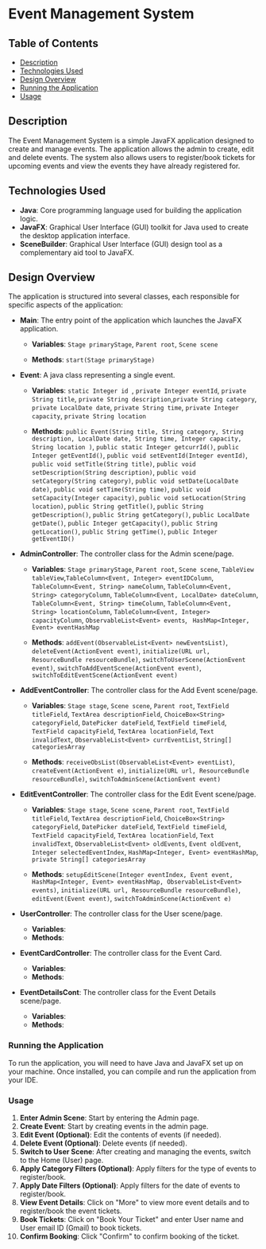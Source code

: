 # Event Management System
## Table of Contents
- [Description](#description)
- [Technologies Used](#technologies-used)
- [Design Overview](#design-overview)
- [Running the Application](#running-the-application)
- [Usage](#usage)

## Description
The Event Management System is a simple JavaFX application designed to create and manage events. The application allows the admin to create, edit and delete events. The system also allows users to register/book tickets for upcoming events and view the events they have already registered for.

## Technologies Used
- **Java**: Core programming language used for building the application logic.
- **JavaFX**: Graphical User Interface (GUI) toolkit for Java used to create the desktop application interface.
- **SceneBuilder**: Graphical User Interface (GUI) design tool as a complementary aid tool to JavaFX.

## Design Overview
The application is structured into several classes, each responsible for specific aspects of the
application:


- **Main**: The entry point of the application which launches the JavaFX application.
    - **Variables**: `Stage primaryStage`, `Parent root`, `Scene scene`
    
    - **Methods**: `start(Stage primaryStage)`


- **Event**: A java class representing a single event.
    - **Variables**: `static Integer id `, `private Integer eventId`, `private String title`, `private String description`,`private String category`, `private LocalDate date`, `private String time`, `private Integer capacity`, `private String location`

    - **Methods**: `public Event(String title, String category, String description, LocalDate date, String time, Integer capacity, String location )`, `public static Integer getcurrId()`, `public Integer getEventId()`, `public void setEventId(Integer eventId)`, `public void setTitle(String title)`, `public void setDescription(String description)`, `public void setCategory(String category)`, `public void setDate(LocalDate date)`, `public void setTime(String time)`, `public void setCapacity(Integer capacity)`, `public void setLocation(String location)`, `public String getTitle()`, `public String getDescription()`, `public String getCategory()`, `public LocalDate getDate()`, `public Integer getCapacity()`, `public String getLocation()`, `public String getTime()`, `public Integer getEventID()`


- **AdminController**: The controller class for the Admin scene/page.
    - **Variables**: `Stage primaryStage`, `Parent root`, `Scene scene`, `TableView tableView`,`TableColumn<Event, Integer> eventIDColumn`, `TableColumn<Event, String> nameColumn`, `TableColumn<Event, String> categoryColumn`, `TableColumn<Event, LocalDate> dateColumn`, `TableColumn<Event, String> timeColumn`, `TableColumn<Event, String> locationColumn`, `TableColumn<Event, Integer> capacityColumn`, `ObservableList<Event> events`, ` HashMap<Integer, Event> eventHashMap`

    - **Methods**: `addEvent(ObservableList<Event> newEventsList)`, `deleteEvent(ActionEvent event)`, `initialize(URL url, ResourceBundle resourceBundle)`, `switchToUserScene(ActionEvent event)`, `switchToAddEventScene(ActionEvent event)`, `switchToEditEventScene(ActionEvent event)`


- **AddEventController**: The controller class for the Add Event scene/page.

    - **Variables**: `Stage stage`, `Scene scene`, `Parent root`, `TextField titleField`, `TextArea descriptionField`, `ChoiceBox<String> categoryField`, `DatePicker dateField`, `TextField timeField`, `TextField capacityField`, `TextArea locationField`, `Text invalidText`, `ObservableList<Event> currEventList`, `String[] categoriesArray`

    - **Methods**: `receiveObsList(ObservableList<Event> eventList)`, `createEvent(ActionEvent e)`, `initialize(URL url, ResourceBundle resourceBundle)`, `switchToAdminScene(ActionEvent event)`


- **EditEventController**: The controller class for the Edit Event scene/page.

    - **Variables**: `Stage stage`, `Scene scene`, `Parent root`, `TextField titleField`, `TextArea descriptionField`, `ChoiceBox<String> categoryField`, `DatePicker dateField`, `TextField timeField`, `TextField capacityField`, `TextArea locationField`, `Text invalidText`, `ObservableList<Event> oldEvents`, `Event oldEvent`, `Integer selectedEventIndex`, `HashMap<Integer, Event> eventHashMap`, `private String[] categoriesArray`

    - **Methods**: `setupEditScene(Integer eventIndex, Event event, HashMap<Integer, Event> eventHashMap, ObservableList<Event> events)`, `initialize(URL url, ResourceBundle resourceBundle)`, `editEvent(Event event)`, `switchToAdminScene(ActionEvent e)`

- **UserController**: The controller class for the User scene/page.
    - **Variables**: 
    - **Methods**: 

- **EventCardController**: The controller class for the Event Card.
    - **Variables**: 
    - **Methods**: 

- **EventDetailsCont**: The controller class for the Event Details scene/page.
    - **Variables**: 
    - **Methods**: 

### Running the Application
To run the application, you will need to have Java and JavaFX set up on your machine. Once
installed, you can compile and run the application from your IDE.

### Usage
1. **Enter Admin Scene**: Start by entering the Admin page.
2. **Create Event**: Start by creating events in the admin page.
3. **Edit Event (Optional)**: Edit the contents of events (if needed).
4. **Delete Event (Optional)**: Delete events (if needed).
5. **Switch to User Scene**: After creating and managing the events, switch to the Home (User) page.
6. **Apply Category Filters (Optional)**: Apply filters for the type of events to register/book.
7. **Apply Date Filters (Optional)**: Apply filters for the date of events to register/book.
8. **View Event Details**: Click on "More" to view more event details and to register/book the event tickets.
9. **Book Tickets**: Click on "Book Your Ticket" and enter User name and User email ID (Gmail) to book tickets.
10. **Confirm Booking**: Click "Confirm" to confirm booking of the ticket.
